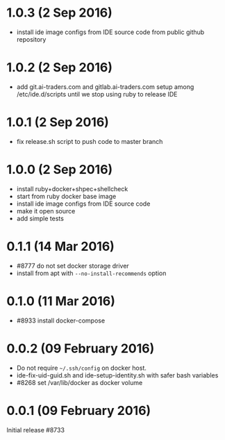 # 1.0.3 (2 Sep 2016)

* install ide image configs from IDE source code from public github repository

# 1.0.2 (2 Sep 2016)

* add git.ai-traders.com and gitlab.ai-traders.com setup among /etc/ide.d/scripts
 until we stop using ruby to release IDE

# 1.0.1 (2 Sep 2016)

* fix release.sh script to push code to master branch

# 1.0.0 (2 Sep 2016)

* install ruby+docker+shpec+shellcheck
* start from ruby docker base image
* install ide image configs from IDE source code
* make it open source
* add simple tests

# 0.1.1 (14 Mar 2016)

* #8777 do not set docker storage driver
* install from apt with `--no-install-recommends` option

# 0.1.0 (11 Mar 2016)

* #8933 install docker-compose

# 0.0.2 (09 February 2016)

* Do not require `~/.ssh/config` on docker host.
* ide-fix-uid-guid.sh and ide-setup-identity.sh with safer bash variables
* #8268 set /var/lib/docker as docker volume

# 0.0.1 (09 February 2016)

Initial release #8733
